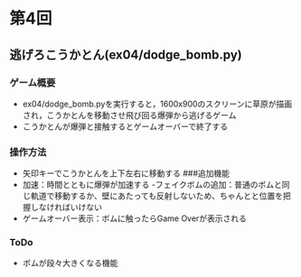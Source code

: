 # 第4回
## 逃げろこうかとん(ex04/dodge_bomb.py)
### ゲーム概要
- ex04/dodge_bomb.pyを実行すると，1600x900のスクリーンに草原が描画され，こうかとんを移動させ飛び回る爆弾から逃げるゲーム
- こうかとんが爆弾と接触するとゲームオーバーで終了する
### 操作方法
- 矢印キーでこうかとんを上下左右に移動する
###追加機能
- 加速：時間とともに爆弾が加速する
-フェイクボムの追加：普通のボムと同じ軌道で移動するか、壁にあたっても反射しないため、ちゃんとと位置を把握しなければいけない
- ゲームオーバー表示：ボムに触ったらGame Overが表示される
### ToDo
- ボムが段々大きくなる機能